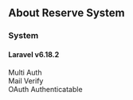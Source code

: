 ## About Reserve System
### System
#### Laravel v6.18.2  
Multi Auth  
Mail Verify  
OAuth Authenticatable  
